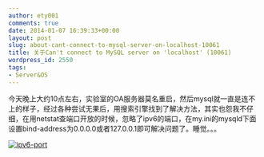 ```yaml
---
author: ety001
comments: true
date: 2014-01-07 16:39:33+00:00
layout: post
slug: about-cant-connect-to-mysql-server-on-localhost-10061
title: 关于Can't connect to MySQL server on 'localhost' (10061)
wordpress_id: 2550
tags:
- Server&OS
---
```


今天晚上大约10点左右，实验室的OA服务器莫名重启，然后mysql就一直是连不上的样子，经过各种尝试无果后，用搜索引擎找到了解决方法，其实也怨我不仔细，在用netstat查端口开放的时候，忽略了ipv6的端口，在my.ini的mysqld下面设置bind-address为0.0.0.0或者127.0.0.1即可解决问题了。睡觉。。。

[![ipv6-port](http://www.domyself.me/wp-content/uploads/2014/01/QQ20140108-1-300x13.png)](http://www.domyself.me/wp-content/uploads/2014/01/QQ20140108-1.png)

